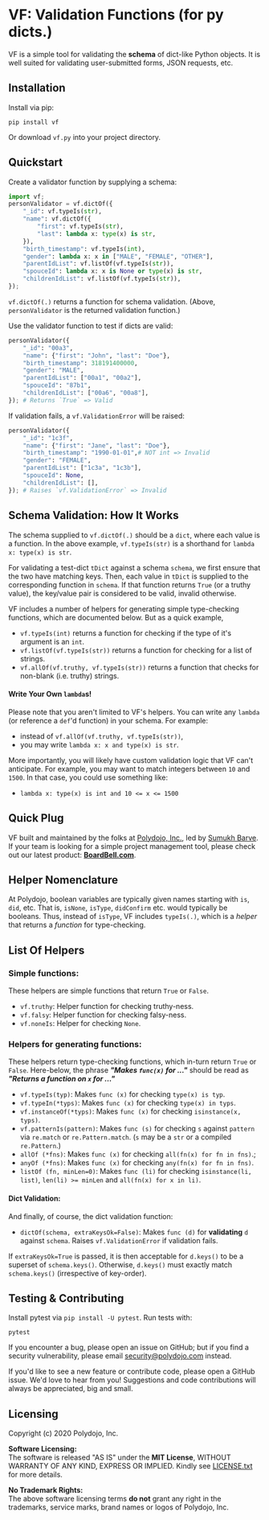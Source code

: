 VF: Validation Functions (for py dicts.)
========================

VF is a simple tool for validating the **schema** of dict-like Python objects. It is well suited for validating user-submitted forms, JSON requests, etc.

## Installation
Install via pip:
```
pip install vf
```
Or download `vf.py` into your project directory.


## Quickstart
Create a validator function by supplying a schema:
```py
import vf;
personValidator = vf.dictOf({
    "_id": vf.typeIs(str),
    "name": vf.dictOf({
        "first": vf.typeIs(str),
        "last": lambda x: type(x) is str,
    }),
    "birth_timestamp": vf.typeIs(int),
    "gender": lambda x: x in ["MALE", "FEMALE", "OTHER"],
    "parentIdList": vf.listOf(vf.typeIs(str)),
    "spouceId": lambda x: x is None or type(x) is str,
    "childrenIdList": vf.listOf(vf.typeIs(str)),
});
```
`vf.dictOf(.)` returns a function for schema validation. (Above, `personValidator` is the returned validation function.)

Use the validator function to test if dicts are valid:
```py
personValidator({
    "_id": "00a3",
    "name": {"first": "John", "last": "Doe"},
    "birth_timestamp": 318191400000,
    "gender": "MALE",
    "parentIdList": ["00a1", "00a2"],
    "spouceId": "87b1",
    "childrenIdList": ["00a6", "00a8"],
}); # Returns `True` => Valid
```
If validation fails, a `vf.ValidationError` will be raised:
```py
personValidator({
    "_id": "1c3f",
    "name": {"first": "Jane", "last": "Doe"},
    "birth_timestamp": "1990-01-01",# NOT int => Invalid
    "gender": "FEMALE",
    "parentIdList": ["1c3a", "1c3b"],
    "spouceId": None,
    "childrenIdList": [],
}); # Raises `vf.ValidationError` => Invalid
```

Schema Validation: How It Works
-----------------------------------------

The schema supplied to `vf.dictOf(.)` should be a `dict`, where each value is a function. In the above example, `vf.typeIs(str)` is a shorthand for `lambda x: type(x) is str`.

For validating a test-dict `tDict` against a schema `schema`, we first ensure that the two have matching keys. Then, each value in `tDict` is supplied to the corresponding function in `schema`. If that function returns `True` (or a truthy value), the key/value pair is considered to be valid, invalid otherwise.

VF includes a number of helpers for generating simple type-checking functions, which are documented below. But as a quick example,

- `vf.typeIs(int)` returns a function for checking if the type of it's argument is an `int`.
- `vf.listOf(vf.typeIs(str))` returns a function for checking for a list of strings.
- `vf.allOf(vf.truthy, vf.typeIs(str))` returns a function that checks for non-blank (i.e. truthy) strings.

#### Write Your Own `lambda`s!

Please note that you aren't limited to VF's helpers. You can write any `lambda` (or reference a `def`'d function) in your schema. For example:
- instead of `vf.allOf(vf.truthy, vf.typeIs(str))`,
- you may write `lambda x: x and type(x) is str`.

More importantly, you will likely have custom validation logic that VF can't anticipate. For example, you may want to match integers between `10` and `1500`. In that case, you could use something like:  
- `lambda x: type(x) is int and 10 <= x <= 1500`

Quick Plug
--------------
VF built and maintained by the folks at [Polydojo, Inc.](https://www.polydojo.com/), led by [Sumukh Barve](https://www.sumukhbarve.com/). If your team is looking for a simple project management tool, please check out our latest product: [**BoardBell.com**](https://www.boardbell.com/).

Helper Nomenclature
---------------------------

At Polydojo, boolean variables are typically given names starting with `is`, `did`, etc. That is, `isNone`, `isType`, `didConfirm` etc. would typically be booleans. Thus, instead of `isType`, VF includes `typeIs(.)`, which is a *helper* that returns a *function* for type-checking.

List Of Helpers
------------------
### Simple functions:

These helpers are simple functions that return `True` or `False`.

- `vf.truthy`: Helper function for checking truthy-ness.
- `vf.falsy`: Helper function for checking falsy-ness.
- `vf.noneIs`: Helper for checking `None`.

### Helpers for generating functions:

These helpers return type-checking functions, which in-turn return `True` or `False`. Here-below, the phrase ***"Makes `func(x)` for ..."*** should be read as ***"Returns a function on `x` for ..."***

- `vf.typeIs(typ)`: Makes `func (x)` for checking `type(x) is typ`.
- `vf.typeIn(*typs)`: Makes `func (x)` for checking `type(x) in typs`.
- `vf.instanceOf(*typs)`: Makes `func (x)` for checking `isinstance(x, typs)`.
- `vf.patternIs(pattern)`: Makes `func (s)` for checking `s` against `pattern` via `re.match` or `re.Pattern.match`. (`s` may be a `str` or a compiled `re.Pattern`.)
- `allOf (*fns)`: Makes `func (x)` for checking `all(fn(x) for fn in fns)`.;
- `anyOf (*fns)`: Makes `func (x)` for checking `any(fn(x) for fn in fns)`.
- `listOf (fn, minLen=0)`: Makes `func (li)` for checking `isinstance(li, list)`, `len(li) >= minLen` and `all(fn(x) for x in li)`.

#### Dict Validation:
And finally, of course, the dict validation function:

- `dictOf(schema, extraKeysOk=False)`: Makes `func (d)` for **validating** `d` against `schema`. Raises `vf.ValidationError` if validation fails.

If `extraKeysOk=True` is passed, it is then acceptable for `d.keys()` to be a superset of `schema.keys()`. Otherwise, `d.keys()` must exactly match `schema.keys()` (irrespective of key-order).

Testing & Contributing
---------------------------

Install pytest via `pip install -U pytest`. Run tests with:
```
pytest
```

If you encounter a bug, please open an issue on GitHub; but if you find a security vulnerability, please email security@polydojo.com instead.

If you'd like to see a new feature or contribute code, please open a GitHub issue. We'd love to hear from you! Suggestions and code contributions will always be appreciated, big and small.

Licensing
------------
Copyright (c) 2020 Polydojo, Inc.

**Software Licensing:**  
The software is released "AS IS" under the **MIT License**, WITHOUT WARRANTY OF ANY KIND, EXPRESS OR IMPLIED. Kindly see [LICENSE.txt](https://github.com/polydojo/vf/blob/master/LICENSE.txt) for more details.

**No Trademark Rights:**  
The above software licensing terms **do not** grant any right in the trademarks, service marks, brand names or logos of Polydojo, Inc.

